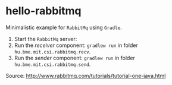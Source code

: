 # hello-rabbitmq

Minimalistic example for `RabbitMq` using `Gradle`.

1. Start the `RabbitMq` server:
2. Run the _receiver_ component: `gradlew run` in folder `hu.bme.mit.csi.rabbitmq.recv`.
3. Run the _sender_ component: `gradlew run` in folder `hu.bme.mit.csi.rabbitmq.send`.

Source: http://www.rabbitmq.com/tutorials/tutorial-one-java.html
